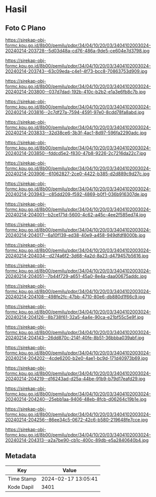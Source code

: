 # Hasil

## Foto C Plano

https://sirekap-obj-formc.kpu.go.id/8b00/pemilu/pdpr/34/04/10/20/03/3404102003024-20240214-203728--5d03d48a-cd76-486a-9de5-ce604e7d3798.jpg

https://sirekap-obj-formc.kpu.go.id/8b00/pemilu/pdpr/34/04/10/20/03/3404102003024-20240214-203743--63c09eda-c4e1-4f73-bcc8-70863753d909.jpg

https://sirekap-obj-formc.kpu.go.id/8b00/pemilu/pdpr/34/04/10/20/03/3404102003024-20240214-203800--037d7dad-192b-410c-b2b2-e1a3e6fb8c7b.jpg

https://sirekap-obj-formc.kpu.go.id/8b00/pemilu/pdpr/34/04/10/20/03/3404102003024-20240214-203816--2c7df27a-7594-4591-97e0-8cdd78fa8abd.jpg

https://sirekap-obj-formc.kpu.go.id/8b00/pemilu/pdpr/34/04/10/20/03/3404102003024-20240214-203833--32d38ce6-3b3f-4ac1-8d97-596fa2290adc.jpg

https://sirekap-obj-formc.kpu.go.id/8b00/pemilu/pdpr/34/04/10/20/03/3404102003024-20240214-203850--fddcd5e2-f830-47b8-9226-2c7216da22c7.jpg

https://sirekap-obj-formc.kpu.go.id/8b00/pemilu/pdpr/34/04/10/20/03/3404102003024-20240214-203906--61062827-2ce0-4422-b385-d2d889c9d27c.jpg

https://sirekap-obj-formc.kpu.go.id/8b00/pemilu/pdpr/34/04/10/20/03/3404102003024-20240214-203943--c85dd209-f592-4869-b0f1-036b916307de.jpg

https://sirekap-obj-formc.kpu.go.id/8b00/pemilu/pdpr/34/04/10/20/03/3404102003024-20240214-204001--b2ce171d-5600-4c62-a45c-4ee2f585ed74.jpg

https://sirekap-obj-formc.kpu.go.id/8b00/pemilu/pdpr/34/04/10/20/03/3404102003024-20240214-204017--6a10f139-ed38-40e9-a458-949dfdf8000b.jpg

https://sirekap-obj-formc.kpu.go.id/8b00/pemilu/pdpr/34/04/10/20/03/3404102003024-20240214-204034--d274a6f2-3d68-4a2d-8a23-d479457b5616.jpg

https://sirekap-obj-formc.kpu.go.id/8b00/pemilu/pdpr/34/04/10/20/03/3404102003024-20240214-204051--7b44f729-a651-45a0-8e4a-daa00675addc.jpg

https://sirekap-obj-formc.kpu.go.id/8b00/pemilu/pdpr/34/04/10/20/03/3404102003024-20240214-204108--498fe2fc-47bb-4710-80e6-db880d1f66c9.jpg

https://sirekap-obj-formc.kpu.go.id/8b00/pemilu/pdpr/34/04/10/20/03/3404102003024-20240214-204126--8b738f61-32a5-4a4e-90ca-e21bf55c5e9f.jpg

https://sirekap-obj-formc.kpu.go.id/8b00/pemilu/pdpr/34/04/10/20/03/3404102003024-20240214-204143--26dd870c-214f-40fe-8b51-36bbba039abf.jpg

https://sirekap-obj-formc.kpu.go.id/8b00/pemilu/pdpr/34/04/10/20/03/3404102003024-20240214-204202--4cde6200-b2e0-4ae1-bc9d-171d40973b69.jpg

https://sirekap-obj-formc.kpu.go.id/8b00/pemilu/pdpr/34/04/10/20/03/3404102003024-20240214-204219--d16243ad-d25a-44be-91b9-b79d17eafd29.jpg

https://sirekap-obj-formc.kpu.go.id/8b00/pemilu/pdpr/34/04/10/20/03/3404102003024-20240214-204240--25ebb1aa-9406-48eb-8fcb-d06264c19b1e.jpg

https://sirekap-obj-formc.kpu.go.id/8b00/pemilu/pdpr/34/04/10/20/03/3404102003024-20240214-204256--86ee34c5-0672-42c6-b580-219648fe7cce.jpg

https://sirekap-obj-formc.kpu.go.id/8b00/pemilu/pdpr/34/04/10/20/03/3404102003024-20240214-204313--a2a7be90-cb1c-400c-89db-e5a2840640b4.jpg


## Metadata

| Key        | Value               |
| ---------- | ------------------- |
| Time Stamp | 2024-02-17 13:05:41 |
| Kode Dapil | 3401                |



